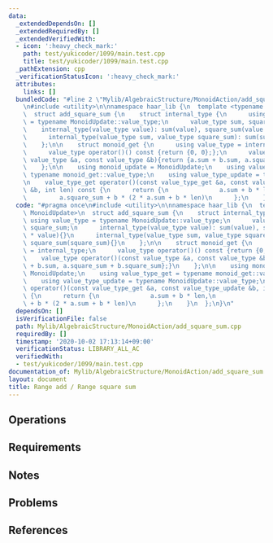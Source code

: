 ```yaml
---
data:
  _extendedDependsOn: []
  _extendedRequiredBy: []
  _extendedVerifiedWith:
  - icon: ':heavy_check_mark:'
    path: test/yukicoder/1099/main.test.cpp
    title: test/yukicoder/1099/main.test.cpp
  _pathExtension: cpp
  _verificationStatusIcon: ':heavy_check_mark:'
  attributes:
    links: []
  bundledCode: "#line 2 \"Mylib/AlgebraicStructure/MonoidAction/add_square_sum.cpp\"\
    \n#include <utility>\n\nnamespace haar_lib {\n  template <typename MonoidUpdate>\n\
    \  struct add_square_sum {\n    struct internal_type {\n      using value_type\
    \ = typename MonoidUpdate::value_type;\n      value_type sum, square_sum;\n  \
    \    internal_type(value_type value): sum(value), square_sum(value * value){}\n\
    \      internal_type(value_type sum, value_type square_sum): sum(sum), square_sum(square_sum){}\n\
    \    };\n\n    struct monoid_get {\n      using value_type = internal_type;\n\
    \      value_type operator()() const {return {0, 0};};\n      value_type operator()(const\
    \ value_type &a, const value_type &b){return {a.sum + b.sum, a.square_sum + b.square_sum};}\n\
    \    };\n\n    using monoid_update = MonoidUpdate;\n    using value_type_get =\
    \ typename monoid_get::value_type;\n    using value_type_update = typename MonoidUpdate::value_type;\n\
    \n    value_type_get operator()(const value_type_get &a, const value_type_update\
    \ &b, int len) const {\n      return {\n              a.sum + b * len,\n     \
    \         a.square_sum + b * (2 * a.sum + b * len)\n      };\n    }\n  };\n}\n"
  code: "#pragma once\n#include <utility>\n\nnamespace haar_lib {\n  template <typename\
    \ MonoidUpdate>\n  struct add_square_sum {\n    struct internal_type {\n     \
    \ using value_type = typename MonoidUpdate::value_type;\n      value_type sum,\
    \ square_sum;\n      internal_type(value_type value): sum(value), square_sum(value\
    \ * value){}\n      internal_type(value_type sum, value_type square_sum): sum(sum),\
    \ square_sum(square_sum){}\n    };\n\n    struct monoid_get {\n      using value_type\
    \ = internal_type;\n      value_type operator()() const {return {0, 0};};\n  \
    \    value_type operator()(const value_type &a, const value_type &b){return {a.sum\
    \ + b.sum, a.square_sum + b.square_sum};}\n    };\n\n    using monoid_update =\
    \ MonoidUpdate;\n    using value_type_get = typename monoid_get::value_type;\n\
    \    using value_type_update = typename MonoidUpdate::value_type;\n\n    value_type_get\
    \ operator()(const value_type_get &a, const value_type_update &b, int len) const\
    \ {\n      return {\n              a.sum + b * len,\n              a.square_sum\
    \ + b * (2 * a.sum + b * len)\n      };\n    }\n  };\n}\n"
  dependsOn: []
  isVerificationFile: false
  path: Mylib/AlgebraicStructure/MonoidAction/add_square_sum.cpp
  requiredBy: []
  timestamp: '2020-10-02 17:13:14+09:00'
  verificationStatus: LIBRARY_ALL_AC
  verifiedWith:
  - test/yukicoder/1099/main.test.cpp
documentation_of: Mylib/AlgebraicStructure/MonoidAction/add_square_sum.cpp
layout: document
title: Range add / Range square sum
---
```


## Operations

## Requirements

## Notes

## Problems

## References
